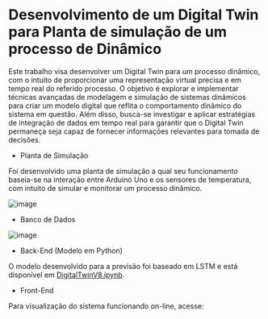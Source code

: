 # Desenvolvimento de um Digital Twin para Planta de simulação de um processo de Dinâmico

Este trabalho visa desenvolver um Digital Twin para um processo dinâmico, com o intuito de proporcionar uma representação virtual precisa e em tempo real do referido processo. O objetivo é explorar e implementar técnicas avançadas de modelagem e simulação de sistemas dinâmicos para criar um modelo digital que reflita o comportamento dinâmico do sistema em questão. Além disso, busca-se investigar e aplicar estratégias de integração de dados em tempo real para garantir que o Digital Twin permaneça seja capaz de fornecer informações relevantes para tomada de decisões.

- Planta de Simulação

Foi desenvolvido uma planta de simulação a qual seu funcionamento baseia-se na interação entre Arduino Uno e os sensores de temperatura, com intuito de simular e monitorar um processo dinâmico.

![image](https://github.com/brnsmit/Digital_Twin_Dynamic_Process/assets/137723215/e14abf85-2604-40e9-b7b2-dbec5b7d2cb1)

- Banco de Dados

![image](https://github.com/brnsmit/Digital_Twin_Dynamic_Process/assets/168189996/320aa0b5-37e4-4b0e-8cfc-1c7782d0f27f)

- Back-End (Modelo em Python)

O modelo desenvolvido para a previsão foi baseado em LSTM e está disponível em [DigitalTwinV8.ipynb](https://github.com/brnsmit/Digital_Twin_Dynamic_Process/blob/main/DigitalTwinV8.ipynb).

- Front-End

Para visualização do sistema funcionando on-line, acesse:

   
